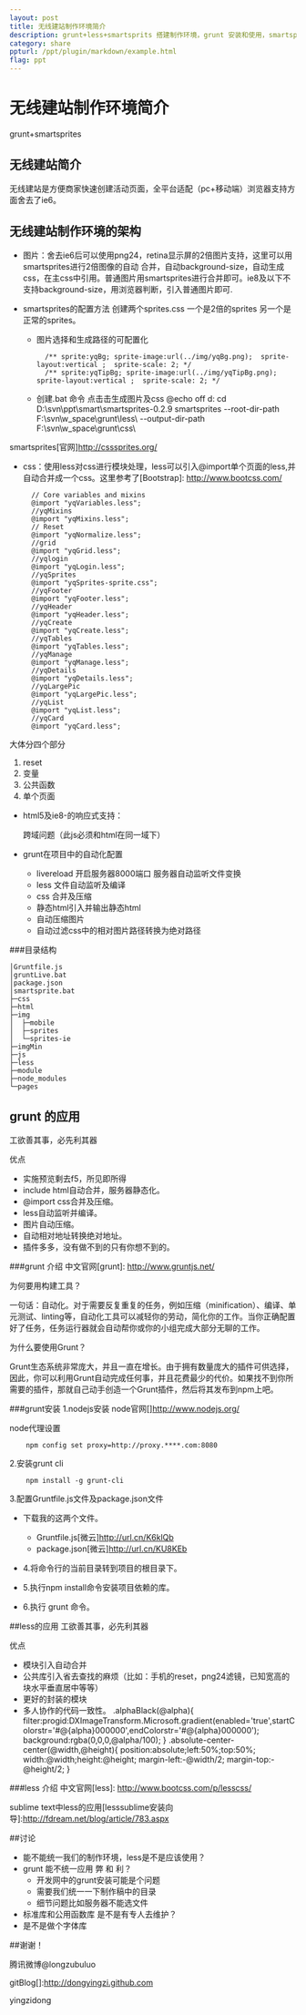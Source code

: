 ```yaml
---
layout: post
title: 无线建站制作环境简介
description: grunt+less+smartsprits 搭建制作环境，grunt 安装和使用，smartsprites 自动合并图片，less组织css代码。自动化神器，剩去重复劳动的工作
category: share
ppturl: /ppt/plugin/markdown/example.html
flag: ppt
---
```


# 无线建站制作环境简介

grunt+smartsprites



## 无线建站简介

无线建站是方便商家快速创建活动页面，全平台适配（pc+移动端）浏览器支持方面舍去了ie6。



## 无线建站制作环境的架构


* 图片：舍去ie6后可以使用png24，retina显示屏的2倍图片支持，这里可以用smartsprites进行2倍图像的自动  合并，自动background-size，自动生成css，在主css中引用。普通图片用smartsprites进行合并即可。ie8及以下不支持background-size，用浏览器判断，引入普通图片即可.
		<!--[if lt IE 9]>
			<link href="../css/yqSpritesIe-sprite.css" rel="stylesheet" media="screen">
		<![endif]-->


* smartsprites的配置方法 创建两个sprites.css 一个是2倍的sprites 另一个是正常的sprites。
	* 图片选择和生成路径的可配置化

			/** sprite:yqBg; sprite-image:url(../img/yqBg.png);  sprite-layout:vertical ;  sprite-scale: 2; */
			/** sprite:yqTipBg; sprite-image:url(../img/yqTipBg.png);  sprite-layout:vertical ;  sprite-scale: 2; */
	* 创建.bat 命令 点击击生成图片及css
			@echo off 
			d:
			cd D:\svn\ppt\smart\smartsprites-0.2.9
			smartsprites  --root-dir-path F:\svn\w_space\grunt\less\ --output-dir-path F:\svn\w_space\grunt\css\

smartsprites[官网]http://csssprites.org/


* css：使用less对css进行模块处理，less可以引入@import单个页面的less,并自动合并成一个css。这里参考了[Bootstrap]: http://www.bootcss.com/ 

		// Core variables and mixins
		@import "yqVariables.less";
		//yqMixins
		@import "yqMixins.less";
		// Reset
		@import "yqNormalize.less";
		//grid
		@import "yqGrid.less";
		//yqlogin
		@import "yqLogin.less";
		//yqSprites
		@import "yqSprites-sprite.css";
		//yqFooter
		@import "yqFooter.less";
		//yqHeader
		@import "yqHeader.less";
		//yqCreate
		@import "yqCreate.less";
		//yqTables
		@import "yqTables.less";
		//yqManage
		@import "yqManage.less";
		//yqDetails
		@import "yqDetails.less";
		//yqLargePic
		@import "yqLargePic.less";
		//yqList
		@import "yqList.less";
		//yqCard
		@import "yqCard.less";
			

大体分四个部分 
1. reset 
2. 变量 
3. 公共函数 
4. 单个页面


* html5及ie8-的响应式支持：
		<!--[if lt IE 9]>
			<script src="http://mat1.gtimg.com/www/mb/falcon/js/shiv.js"></script>
		<![endif]-->

	跨域问题（此js必须和html在同一域下）


* grunt在项目中的自动化配置

	* livereload 开启服务器8000端口 服务器自动监听文件变换
	* less 文件自动监听及编译
	* css 合并及压缩
	* 静态html引入并输出静态html
	* 自动压缩图片
	* 自动过滤css中的相对图片路径转换为绝对路径


###目录结构

	│Gruntfile.js
	│gruntLive.bat
	│package.json
	│smartsprite.bat 
	├─css
	├─html
	├─img
	│  ├─mobile     
	│  ├─sprites    
	│  └─sprites-ie     
	├─imgMin
	├─js  
	├─less
	├─module  
	├─node_modules              
	└─pages




## grunt 的应用
工欲善其事，必先利其器


优点

*  实施预览剩去f5，所见即所得
*  include html自动合并，服务器静态化。
*  @import css合并及压缩。
*  less自动监听并编译。
*  图片自动压缩。
*  自动相对地址转换绝对地址。
*  插件多多，没有做不到的只有你想不到的。


###grunt 介绍
中文官网[grunt]: http://www.gruntjs.net/

为何要用构建工具？

一句话：自动化。对于需要反复重复的任务，例如压缩（minification）、编译、单元测试、linting等，自动化工具可以减轻你的劳动，简化你的工作。当你正确配置好了任务，任务运行器就会自动帮你或你的小组完成大部分无聊的工作。


为什么要使用Grunt？

Grunt生态系统非常庞大，并且一直在增长。由于拥有数量庞大的插件可供选择，因此，你可以利用Grunt自动完成任何事，并且花费最少的代价。如果找不到你所需要的插件，那就自己动手创造一个Grunt插件，然后将其发布到npm上吧。


###grunt安装
1.nodejs安装
node官网[]http://www.nodejs.org/

node代理设置

		npm config set proxy=http://proxy.****.com:8080 


2.安装grunt cli	

		npm install -g grunt-cli

3.配置Gruntfile.js文件及package.json文件

* 下载我的这两个文件。
	* Gruntfile.js[微云]http://url.cn/K6klQb
	* package.json[微云]http://url.cn/KU8KEb


* 4.将命令行的当前目录转到项目的根目录下。
* 5.执行npm install命令安装项目依赖的库。
* 6.执行 grunt 命令。



##less的应用
工欲善其事，必先利其器


优点

*  模块引入自动合并
*  公共库引入省去查找的麻烦（比如：手机的reset，png24滤镜，已知宽高的块水平垂直居中等等）
*  更好的封装的模块
*  多人协作的代码一致性。
		.alphaBlack(@alpha){
		  filter:progid:DXImageTransform.Microsoft.gradient(enabled='true',startColorstr='#@{alpha}000000',endColorstr='#@{alpha}000000');
		  background:rgba(0,0,0,@alpha/100);
		}
		.absolute-center-center(@width,@height){
		  position:absolute;left:50%;top:50%;
		  width:@width;height:@height;
		  margin-left:-@width/2; margin-top:-@height/2;
		}


###less 介绍
中文官网[less]: http://www.bootcss.com/p/lesscss/

sublime text中less的应用[lesssublime安装向导]:http://fdream.net/blog/article/783.aspx



##讨论

* 能不能统一我们的制作环境，less是不是应该使用？
* grunt 能不统一应用 弊 和 利？
	* 开发网中的grunt安装可能是个问题
	* 需要我们统一一下制作稿中的目录
	* 细节问题比如服务器不能选文件
* 标准库和公用函数库 是不是有专人去维护？
* 是不是做个字体库



##谢谢！

腾讯微博@longzubuluo

gitBlog[]:http://dongyingzi.github.com

yingzidong
